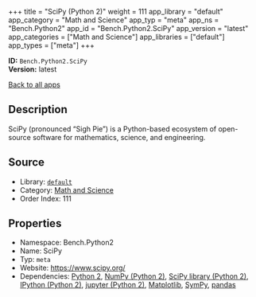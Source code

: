 ﻿+++
title = "SciPy (Python 2)"
weight = 111
app_library = "default"
app_category = "Math and Science"
app_typ = "meta"
app_ns = "Bench.Python2"
app_id = "Bench.Python2.SciPy"
app_version = "latest"
app_categories = ["Math and Science"]
app_libraries = ["default"]
app_types = ["meta"]
+++

**ID:** `Bench.Python2.SciPy`  
**Version:** latest  
<!--more-->

[Back to all apps](/apps/)

## Description
SciPy (pronounced “Sigh Pie”) is a Python-based ecosystem of open-source software for mathematics, science, and engineering.

## Source

* Library: [`default`](/app_libraries/default)
* Category: [Math and Science](/app_categories/math-and-science)
* Order Index: 111

## Properties

* Namespace: Bench.Python2
* Name: SciPy
* Typ: `meta`
* Website: <https://www.scipy.org/>
* Dependencies: [Python 2](/apps/Bench.Python2), [NumPy (Python 2)](/apps/Bench.Python2.NumPy), [SciPy library (Python 2)](/apps/Bench.Python2.SciPyLib), [IPython (Python 2)](/apps/Bench.Python2.IPython), [jupyter (Python 2)](/apps/Bench.Python2.Jupyter), [Matplotlib](/apps/Bench.Python.Matplotlib), [SymPy](/apps/Bench.Python.SymPy), [pandas](/apps/Bench.Python.Pandas)

